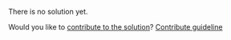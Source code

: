 
There is no solution yet.

Would you like to [contribute to the solution](https://github.com/BFEdev/BFE.dev-solutions/blob/main/typescript/returntype_en.md)? [Contribute guideline](https://github.com/BFEdev/BFE.dev-solutions#how-to-contribute)
